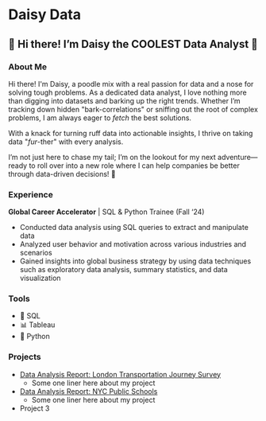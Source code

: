 # Daisy Data

## 👋 Hi there!  I’m Daisy the COOLEST Data Analyst 🌼

### About Me

Hi there! I'm Daisy, a poodle mix with a real passion for data and a nose for solving tough problems. As a dedicated data analyst, I love nothing more than digging into datasets and barking up the right trends. Whether I’m tracking down hidden "bark-correlations" or sniffing out the root of complex problems, I am always eager to *fetch* the best solutions.

With a knack for turning ruff data into actionable insights, I thrive on taking data "*fur*-ther" with every analysis. 

I’m not just here to chase my tail; I’m on the lookout for my next adventure—ready to roll over into a new role where I can help companies be better through data-driven decisions! 🐾

### Experience

**Global Career Accelerator** | SQL & Python Trainee  (Fall ‘24)

- Conducted data analysis using SQL queries to extract and manipulate data
- Analyzed user behavior and motivation across various industries and scenarios
- Gained insights into global business strategy by using data techniques such as exploratory data analysis, summary statistics, and data visualization

### Tools

- 🔢 SQL
- 📊 Tableau
- 🐍 Python

### Projects

- [Data Analysis Report: London Transportation Journey Survey](https://docs.google.com/document/d/1PbFqdV3Xd_x5sAlFoDxB1qvo6SjvDNyLyagi5MvMnfU/edit?usp=sharing)
    - Some one liner here about my project
- [Data Analysis Report: NYC Public Schools]()
    - Some one liner here about my project
- Project 3
